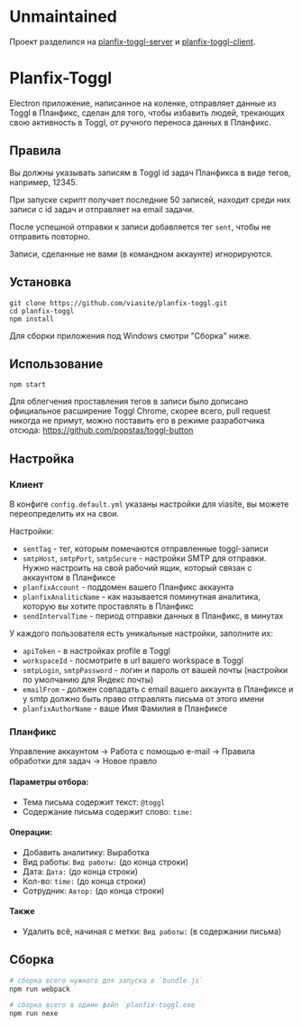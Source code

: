 # Unmaintained

Проект разделился на [planfix-toggl-server](https://github.com/viasite/planfix-toggl-server) и [planfix-toggl-client](https://github.com/viasite/planfix-toggl-client).

# Planfix-Toggl
Electron приложение, написанное на коленке, отправляет данные из Toggl в Планфикс, сделан для того, чтобы избавить людей, трекающих свою активность в Toggl, от ручного переноса данных в Планфикс.



## Правила
Вы должны указывать записям в Toggl id задач Планфикса в виде тегов, например, 12345.

При запуске скрипт получает последние 50 записей, находит среди них записи с id задач и отправляет на email задачи.

После успешной отправки к записи добавляется тег `sent`, чтобы не отправить повторно.

Записи, сделанные не вами (в командном аккаунте) игнорируются.



## Установка

```
git clone https://github.com/viasite/planfix-toggl.git
cd planfix-toggl
npm install
```

Для сборки приложения под Windows смотри "Сборка" ниже.



## Использование

```
npm start
```

Для облегчения проставления тегов в записи было дописано официальное расширение Toggl Chrome,
скорее всего, pull request никогда не примут, можно поставить его в режиме разработчика отсюда:
https://github.com/popstas/toggl-button

## Настройка

### Клиент
В конфиге `config.default.yml` указаны настройки для viasite, вы можете переопределить их на свои.

Настройки:
- `sentTag` - тег, которым помечаются отправленные toggl-записи
- `smtpHost`, `smtpPort`, `smtpSecure` - настройки SMTP для отправки. Нужно настроить на свой рабочий ящик, который связан с аккаунтом в Планфиксе
- `planfixAccount` - поддомен вашего Планфикс аккаунта
- `planfixAnaliticName` - как называется поминутная аналитика, которую вы хотите проставлять в Планфикс
- `sendIntervalTime` - период отправки данных в Планфикс, в минутах

У каждого пользователя есть уникальные настройки, заполните их:

- `apiToken` - в настройках profile в Toggl
- `workspaceId` - посмотрите в url вашего workspace в Toggl
- `smtpLogin`, `smtpPassword` - логин и пароль от вашей почты (настройки по умолчанию для Яндекс почты)
- `emailFrom` - должен совпадать с email вашего аккаунта в Планфиксе и у smtp должно быть право отправлять письма от этого имени
- `planfixAuthorName` - ваше Имя Фамилия в Планфиксе



### Планфикс
Управление аккаунтом -> Работа с помощью e-mail -> Правила обработки для задач -> Новое правло

#### Параметры отбора:
- Тема письма содержит текст: `@toggl`
- Содержание письма содержит слово: `time:`
#### Операции:
- Добавить аналитику: Выработка
- Вид работы: `Вид работы:` (до конца строки)
- Дата: `Дата:` (до конца строки)
- Кол-во: `time:` (до конца строки)
- Сотрудник: `Автор:` (до конца строки)
#### Также
- Удалить всё, начиная с метки: `Вид работы:` (в содержании письма)



## Сборка

``` bash
# сборка всего нужного для запуска в `bundle.js`
npm run webpack

# сборка всего в одиин файл `planfix-toggl.exe
npm run nexe
```
